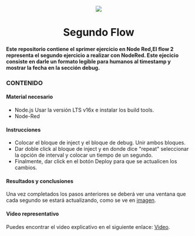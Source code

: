 <p align="center"><img src="https://i.imgur.com/A6bWGFl.gif"/></p>

<h1 align="center">Segundo Flow </h1>

<h4> Este repositorio contiene el sprimer ejercicio en Node Red,El flow 2 representa el segundo ejercicio a realizar con NodeRed. Este ejecicio consiste en darle un formato legible para humanos al timestamp y mostrar la fecha en la sección debug. </h4> 


### CONTENIDO
#### Material necesario
- Node.js Usar la versión LTS v16x e instalar los build tools.
- Node-Red

#### Instrucciones
- Colocar el bloque de inject y el bloque de debug. Unir ambos bloques.
- Dar doble click al bloque de inject y en donde dice "repeat" seleccionar la opción de interval y colocar un tiempo de un segundo.
- Finalmente, dar click en el botón Deploy para que se actualicen los cambios.

#### Resultados y conclusiones 

Una vez completados los pasos anteriores se deberá ver una ventana que cada segundo se estará actualizando, como se ve en <a href="https://github.com/AlexF-F/Flow1/blob/main/image/Flow1.jpeg">imagen</a>.

#### Video representativo
Puedes encontrar el video explicativo en el siguiente enlace: <a href="https://drive.google.com/file/d/1qQI0pxKeBuMdxUXScRPGFZgP1qCscPbx/view?usp=sharing">Video</a>.
